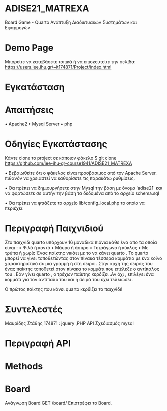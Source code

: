 # ADISE21_MATREXA
Board Game - Quarto
Ανάπτυξη Διαδικτυακών Συστημάτων και Εφαρμογών
# Demo Page 
Μπορείτε να κατεβάσετε τοπικά ή να επισκευτείτε την σελίδα:
https://users.iee.ihu.gr/~it174871/Project/index.html
# Εγκατάσταση 
# Απαιτήσεις
• Apache2
• Mysql Server
• php 
# Οδηγίες Εγκατάστασης 
Κάντε clone το project σε κάποιον φάκελο
$ git clone https://github.com/iee-ihu-gr-course1941/ADISE21_MATREXA

• Βεβαιωθείτε ότι ο φάκελος είναι προσβάσιμος από τον Apache Server. πιθανόν να χρειαστεί να       καθορίσετε τις παρακάτω ρυθμίσεις.

• Θα πρέπει να δημιουργήσετε στην Mysql την βάση με όνομα 'adise21' και να φορτώσετε σε αυτήν την βάση τα δεδομένα από το αρχείο schema.sql

• Θα πρέπει να φτιάξετε το αρχείο lib/config_local.php το οποίο να περιέχει:
    <?php
	$DB_PASS = 'κωδικός';
	$DB_USER = 'όνομα χρήστη';
    ?>

# Περιγραφή Παιχνιδιού

Στο παιχνίδι quarto υπάρχουν 16 μοναδικά πιόνια κάθε ένα απο τα οποία είναι :
        • Ψιλό ή κοντό
        • Μάυρο ή άσπρο
        • Τετράγωνο ή κύκλος 
        • Με τρύπα ή χωρίς 
Ένας παίκτης νικάει με το να κάνει quarto .
Το quarto μπορεί να γίνει   τοποθετώντας στον πίνακα τέσσερα κομμάτια με ένα κοίνο χαρακτηριστικό σε μια γραμμή ή στη σειρά .
Στην αρχή της σειράς του ένας παίκτης τοποθετεί στον πίνακα το κομμάτι που επέλεξε ο αντίπαλος του . 
Εάν γίνει quarto , ο τρέχων παίκτης κερδίζει .Αν όχι , επιλέγει ένα κομμάτι για τον αντίπαλο του και η σειρά του έχει τελειώσει . 

Ο πρώτος παίκτης που κάνει quarto κερδίζει το παιχνίδι!

# Συντελεστές
Μαυρίδης Στάθης 174871 : jquery ,PHP API Σχεδιασμός mysql

# Περιγραφή API 
# Methods 
# Board 
Ανάγνωση Board 
GET /board/
Επιστρέφει το Board.